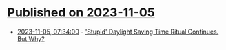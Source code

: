 # [Published on 2023-11-05](index.md)

* [2023-11-05, 07:34:00](https://yro.slashdot.org/story/23/11/05/031203/stupid-daylight-saving-time-ritual-continues-but-why?utm_source=rss1.0mainlinkanon&utm_medium=feed) - ['Stupid' Daylight Saving Time Ritual Continues.  But Why?](https://yro.slashdot.org/story/23/11/05/031203/stupid-daylight-saving-time-ritual-continues-but-why?utm_source=rss1.0mainlinkanon&utm_medium=feed)

